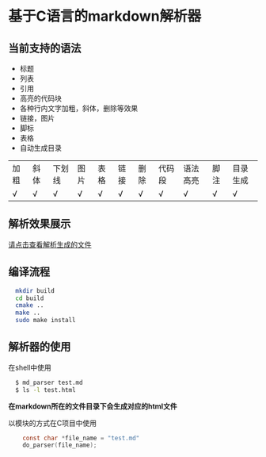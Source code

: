 # 基于C语言的markdown解析器

## 当前支持的语法

* 标题
* 列表
* 引用
* 高亮的代码块
* 各种行内文字加粗，斜体，删除等效果
* 链接，图片
* 脚标
* 表格
* 自动生成目录

<table >
    <tr>
        <td>加粗</td>
        <td>斜体</td>
        <td>下划线</td>
        <td>图片</td>
        <td>表格</td>
        <td>链接</td>
        <td>删除</td>
        <td>代码段</td>
       <td>语法高亮</td>
       <td>脚注</td>
        <td>目录生成</td>
        </tr>
    <tr>
            <td>√</td>
            <td>√</td>
            <td>√</td>
            <td>√</td>
            <td>√</td>
            <td>√</td>
            <td>√</td>
            <td>√</td>
     <td>√</td>
            <td>√</td>
        <td>√</td>
    </tr>
</table>

## 解析效果展示
[请点击查看解析生成的文件](http://118.25.89.81/index1.html)

## 编译流程

```Bash
  mkdir build 
  cd build 
  cmake ..
  make ..
  sudo make install

```
## 解析器的使用

在shell中使用
```bash
  $ md_parser test.md
  $ ls -l test.html
```
**在markdown所在的文件目录下会生成对应的html文件**

以模块的方式在C项目中使用
```c
    const char *file_name = "test.md"
    do_parser(file_name);
```



